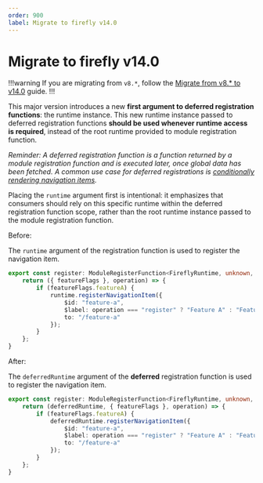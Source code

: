 ```yaml
---
order: 900
label: Migrate to firefly v14.0
---
```


# Migrate to firefly v14.0

!!!warning
If you are migrating from `v8.*`, follow the [Migrate from v8.* to v14.0](./migrate-from-v8-to-v14.0.md) guide.
!!!

This major version introduces a new **first argument to deferred registration functions**: the runtime instance. This new runtime instance passed to deferred registration functions **should be used whenever runtime access is required**, instead of the root runtime provided to module registration function.

_Reminder: A deferred registration function is a function returned by a module registration function and is executed later, once global data has been fetched. A common use case for deferred registrations is [conditionally rendering navigation items](../guides/register-a-conditional-nav-item.md)._

Placing the `runtime` argument first is intentional: it emphasizes that consumers should rely on this specific runtime within the deferred registration function scope, rather than the root runtime instance passed to the module registration function.

Before:

The `runtime` argument of the registration function is used to register the navigation item.

```ts !#1,2,4
export const register: ModuleRegisterFunction<FireflyRuntime, unknown, DeferredRegistrationData> = runtime => {
    return ({ featureFlags }, operation) => {
        if (featureFlags.featureA) {
            runtime.registerNavigationItem({
                $id: "feature-a",
                $label: operation === "register" ? "Feature A" : "Feature A updated",
                to: "/feature-a"
            });
        }
    };
}
```

After:

The `deferredRuntime` argument of the **deferred** registration function is used to register the navigation item.

```ts !#2,4
export const register: ModuleRegisterFunction<FireflyRuntime, unknown, DeferredRegistrationData> = runtime => {
    return (deferredRuntime, { featureFlags }, operation) => {
        if (featureFlags.featureA) {
            deferredRuntime.registerNavigationItem({
                $id: "feature-a",
                $label: operation === "register" ? "Feature A" : "Feature A updated",
                to: "/feature-a"
            });
        }
    };
}
```
